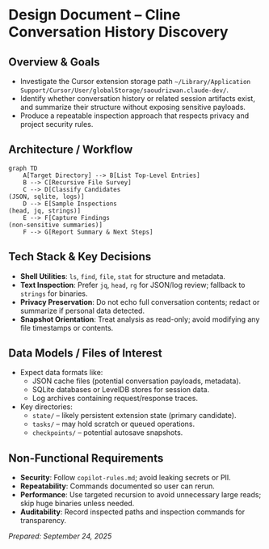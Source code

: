 # Design Document – Cline Conversation History Discovery

## Overview & Goals
- Investigate the Cursor extension storage path `~/Library/Application Support/Cursor/User/globalStorage/saoudrizwan.claude-dev/`.
- Identify whether conversation history or related session artifacts exist, and summarize their structure without exposing sensitive payloads.
- Produce a repeatable inspection approach that respects privacy and project security rules.

## Architecture / Workflow
```mermaid
graph TD
    A[Target Directory] --> B[List Top-Level Entries]
    B --> C[Recursive File Survey]
    C --> D[Classify Candidates
(JSON, sqlite, logs)]
    D --> E[Sample Inspections
(head, jq, strings)]
    E --> F[Capture Findings
(non-sensitive summaries)]
    F --> G[Report Summary & Next Steps]
```

## Tech Stack & Key Decisions
- **Shell Utilities**: `ls`, `find`, `file`, `stat` for structure and metadata.
- **Text Inspection**: Prefer `jq`, `head`, `rg` for JSON/log review; fallback to `strings` for binaries.
- **Privacy Preservation**: Do not echo full conversation contents; redact or summarize if personal data detected.
- **Snapshot Orientation**: Treat analysis as read-only; avoid modifying any file timestamps or contents.

## Data Models / Files of Interest
- Expect data formats like:
  - JSON cache files (potential conversation payloads, metadata).
  - SQLite databases or LevelDB stores for session data.
  - Log archives containing request/response traces.
- Key directories:
  - `state/` – likely persistent extension state (primary candidate).
  - `tasks/` – may hold scratch or queued operations.
  - `checkpoints/` – potential autosave snapshots.

## Non-Functional Requirements
- **Security**: Follow `copilot-rules.md`; avoid leaking secrets or PII.
- **Repeatability**: Commands documented so user can rerun.
- **Performance**: Use targeted recursion to avoid unnecessary large reads; skip huge binaries unless needed.
- **Auditability**: Record inspected paths and inspection commands for transparency.

*Prepared: September 24, 2025*
